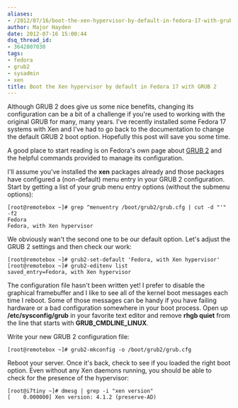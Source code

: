 ```yaml
---
aliases:
- /2012/07/16/boot-the-xen-hypervisor-by-default-in-fedora-17-with-grub-2/
author: Major Hayden
date: 2012-07-16 15:00:44
dsq_thread_id:
- 3642807030
tags:
- fedora
- grub2
- sysadmin
- xen
title: Boot the Xen hypervisor by default in Fedora 17 with GRUB 2
---
```


Although GRUB 2 does give us some nice benefits, changing its configuration can be a bit of a challenge if you're used to working with the original GRUB for many, many years. I've recently installed some Fedora 17 systems with Xen and I've had to go back to the documentation to change the default GRUB 2 boot option. Hopefully this post will save you some time.

A good place to start reading is on Fedora's own page about [GRUB 2][1] and the helpful commands provided to manage its configuration.

I'll assume you've installed the **xen** packages already and those packages have configured a (non-default) menu entry in your GRUB 2 configuration. Start by getting a list of your grub menu entry options (without the submenu options):

```
[root@remotebox ~]# grep ^menuentry /boot/grub2/grub.cfg | cut -d "'" -f2
Fedora
Fedora, with Xen hypervisor
```


We obviously wan't the second one to be our default option. Let's adjust the GRUB 2 settings and then check our work:

```
[root@remotebox ~]# grub2-set-default 'Fedora, with Xen hypervisor'
[root@remotebox ~]# grub2-editenv list
saved_entry=Fedora, with Xen hypervisor
```


The configuration file hasn't been written yet! I prefer to disable the graphical framebuffer and I like to see all of the kernel boot messages each time I reboot. Some of those messages can be handy if you have failing hardware or a bad configuration somewhere in your boot process. Open up **/etc/sysconfig/grub** in your favorite text editor and remove **rhgb quiet** from the line that starts with **GRUB\_CMDLINE\_LINUX**.

Write your new GRUB 2 configuration file:

```
[root@remotebox ~]# grub2-mkconfig -o /boot/grub2/grub.cfg
```


Reboot your server. Once it's back, check to see if you loaded the right boot option. Even without any Xen daemons running, you should be able to check for the presence of the hypervisor:

```
[root@i7tiny ~]# dmesg | grep -i "xen version"
[    0.000000] Xen version: 4.1.2 (preserve-AD)
```


 [1]: http://fedoraproject.org/wiki/GRUB_2
